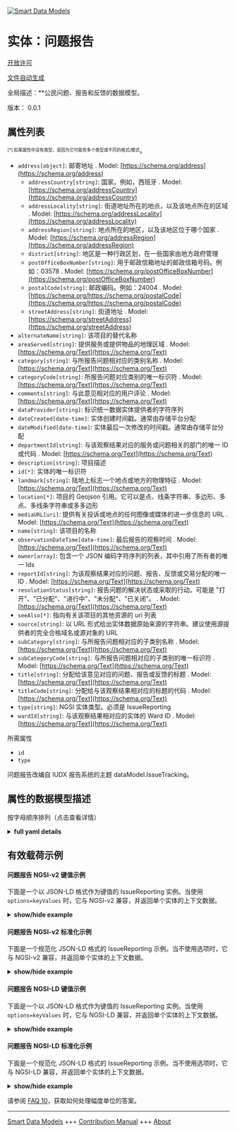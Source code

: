 <!-- 10-Header -->  
[![Smart Data Models](https://smartdatamodels.org/wp-content/uploads/2022/01/SmartDataModels_logo.png "Logo")](https://smartdatamodels.org)  
实体：问题报告  
=======<!-- /10-Header -->  
<!-- 15-License -->  
[开放许可](https://github.com/smart-data-models//dataModel.IssueTracking/blob/master/IssueReporting/LICENSE.md)  
[文件自动生成](https://docs.google.com/presentation/d/e/2PACX-1vTs-Ng5dIAwkg91oTTUdt8ua7woBXhPnwavZ0FxgR8BsAI_Ek3C5q97Nd94HS8KhP-r_quD4H0fgyt3/pub?start=false&loop=false&delayms=3000#slide=id.gb715ace035_0_60)  
<!-- /15-License -->  
<!-- 20-Description -->  
全局描述：**公民问题、报告和反馈的数据模型。  
版本： 0.0.1  
<!-- /20-Description -->  
<!-- 30-PropertiesList -->  

## 属性列表  

<sup><sub>[*] 如果属性中没有类型，是因为它可能有多个类型或不同的格式/模式</sub></sup>。  
- `address[object]`: 邮寄地址  . Model: [https://schema.org/address](https://schema.org/address)	- `addressCountry[string]`: 国家。例如，西班牙  . Model: [https://schema.org/addressCountry](https://schema.org/addressCountry)  
	- `addressLocality[string]`: 街道地址所在的地点，以及该地点所在的区域  . Model: [https://schema.org/addressLocality](https://schema.org/addressLocality)  
	- `addressRegion[string]`: 地点所在的地区，以及该地区位于哪个国家  . Model: [https://schema.org/addressRegion](https://schema.org/addressRegion)  
	- `district[string]`: 地区是一种行政区划，在一些国家由地方政府管理    
	- `postOfficeBoxNumber[string]`: 用于邮政信箱地址的邮政信箱号码。例如：03578  . Model: [https://schema.org/postOfficeBoxNumber](https://schema.org/postOfficeBoxNumber)  
	- `postalCode[string]`: 邮政编码。例如：24004  . Model: [https://schema.org/https://schema.org/postalCode](https://schema.org/https://schema.org/postalCode)  
	- `streetAddress[string]`: 街道地址  . Model: [https://schema.org/streetAddress](https://schema.org/streetAddress)  
- `alternateName[string]`: 该项目的替代名称  - `areaServed[string]`: 提供服务或提供物品的地理区域  . Model: [https://schema.org/Text](https://schema.org/Text)- `category[string]`: 与所报告问题相对应的类别名称  . Model: [https://schema.org/Text](https://schema.org/Text)- `categoryCode[string]`: 所报告问题对应类别的唯一标识符  . Model: [https://schema.org/Text](https://schema.org/Text)- `comments[string]`: 与此意见相对应的用户评论  . Model: [https://schema.org/Text](https://schema.org/Text)- `dataProvider[string]`: 标识统一数据实体提供者的字符序列  - `dateCreated[date-time]`: 实体创建时间戳。通常由存储平台分配  - `dateModified[date-time]`: 实体最后一次修改的时间戳。通常由存储平台分配  - `departmentId[string]`: 与该观察结果对应的服务或问题相关的部门的唯一 ID 或代码  . Model: [https://schema.org/Text](https://schema.org/Text)- `description[string]`: 项目描述  - `id[*]`: 实体的唯一标识符  - `landmark[string]`: 陆地上标志一个地点或地方的物理特征  . Model: [https://schema.org/Text](https://schema.org/Text)- `location[*]`: 项目的 Geojson 引用。它可以是点、线条字符串、多边形、多点、多线条字符串或多多边形  - `mediaURL[uri]`: 提供有关投诉或地点的任何图像或媒体的进一步信息的 URL  . Model: [https://schema.org/Text](https://schema.org/Text)- `name[string]`: 该项目的名称  - `observationDateTime[date-time]`: 最后报告的观察时间  . Model: [https://schema.org/Text](https://schema.org/Text)- `owner[array]`: 包含一个 JSON 编码字符序列的列表，其中引用了所有者的唯一 Ids  - `reportId[string]`: 为该观察结果对应的问题、报告、反馈或交易分配的唯一 ID  . Model: [https://schema.org/Text](https://schema.org/Text)- `resolutionStatus[string]`: 报告问题的解决状态或采取的行动。可能是 "打开"、"已分配"、"进行中"、"未分配"、"已关闭"。  . Model: [https://schema.org/Text](https://schema.org/Text)- `seeAlso[*]`: 指向有关该项目的其他资源的 uri 列表  - `source[string]`: 以 URL 形式给出实体数据原始来源的字符串。建议使用源提供者的完全合格域名或源对象的 URL  - `subCategory[string]`: 与所报告问题相对应的子类别名称  . Model: [https://schema.org/Text](https://schema.org/Text)- `subCategoryCode[string]`: 与所报告问题相对应的子类别的唯一标识符  . Model: [https://schema.org/Text](https://schema.org/Text)- `title[string]`: 分配给该意见对应的问题、报告或反馈的标题  . Model: [https://schema.org/Text](https://schema.org/Text)- `titleCode[string]`: 分配给与该观察结果相对应的标题的代码  . Model: [https://schema.org/Text](https://schema.org/Text)- `type[string]`: NGSI 实体类型。必须是 IssueReporting  - `wardId[string]`: 与该观察结果相对应的实体的 Ward ID  . Model: [https://schema.org/Text](https://schema.org/Text)<!-- /30-PropertiesList -->  
<!-- 35-RequiredProperties -->  
所需属性  
- `id`  - `type`  <!-- /35-RequiredProperties -->  
<!-- 40-RequiredProperties -->  
问题报告改编自 IUDX 报告系统的主题 dataModel.IssueTracking。  
<!-- /40-RequiredProperties -->  
<!-- 50-DataModelHeader -->  
## 属性的数据模型描述  
按字母顺序排列（点击查看详情）  
<!-- /50-DataModelHeader -->  
<!-- 60-ModelYaml -->  
<details><summary><strong>full yaml details</strong></summary>    
```yaml  
IssueReporting:    
  description: 'A Data Model for citizen issues, reports and feedbacks.'    
  properties:    
    address:    
      description: The mailing address    
      properties:    
        addressCountry:    
          description: 'The country. For example, Spain'    
          type: string    
          x-ngsi:    
            model: https://schema.org/addressCountry    
            type: Property    
        addressLocality:    
          description: 'The locality in which the street address is, and which is in the region'    
          type: string    
          x-ngsi:    
            model: https://schema.org/addressLocality    
            type: Property    
        addressRegion:    
          description: 'The region in which the locality is, and which is in the country'    
          type: string    
          x-ngsi:    
            model: https://schema.org/addressRegion    
            type: Property    
        district:    
          description: 'A district is a type of administrative division that, in some countries, is managed by the local government'    
          type: string    
          x-ngsi:    
            type: Property    
        postOfficeBoxNumber:    
          description: 'The post office box number for PO box addresses. For example, 03578'    
          type: string    
          x-ngsi:    
            model: https://schema.org/postOfficeBoxNumber    
            type: Property    
        postalCode:    
          description: 'The postal code. For example, 24004'    
          type: string    
          x-ngsi:    
            model: https://schema.org/https://schema.org/postalCode    
            type: Property    
        streetAddress:    
          description: The street address    
          type: string    
          x-ngsi:    
            model: https://schema.org/streetAddress    
            type: Property    
        streetNr:    
          description: Number identifying a specific property on a public street    
          type: string    
          x-ngsi:    
            type: Property    
      type: object    
      x-ngsi:    
        model: https://schema.org/address    
        type: Property    
    alternateName:    
      description: An alternative name for this item    
      type: string    
      x-ngsi:    
        type: Property    
    areaServed:    
      description: The geographic area where a service or offered item is provided    
      type: string    
      x-ngsi:    
        model: https://schema.org/Text    
        type: Property    
    category:    
      description: The category name corresponding to the issue that has been reported    
      type: string    
      x-ngsi:    
        model: https://schema.org/Text    
        type: Property    
    categoryCode:    
      description: Unique identifier for the category corresponding to the issue reported    
      type: string    
      x-ngsi:    
        model: https://schema.org/Text    
        type: Property    
    comments:    
      description: User comments corresponding to this observation    
      type: string    
      x-ngsi:    
        model: https://schema.org/Text    
        type: Property    
    dataProvider:    
      description: A sequence of characters identifying the provider of the harmonised data entity    
      type: string    
      x-ngsi:    
        type: Property    
    dateCreated:    
      description: Entity creation timestamp. This will usually be allocated by the storage platform    
      format: date-time    
      type: string    
      x-ngsi:    
        type: Property    
    dateModified:    
      description: Timestamp of the last modification of the entity. This will usually be allocated by the storage platform    
      format: date-time    
      type: string    
      x-ngsi:    
        type: Property    
    departmentId:    
      description: Unique ID or code associated with the department which is associated with the service or the issue corresponding to this observation    
      type: string    
      x-ngsi:    
        model: https://schema.org/Text    
        type: Property    
    description:    
      description: A description of this item    
      type: string    
      x-ngsi:    
        type: Property    
    id:    
      anyOf:    
        - description: Identifier format of any NGSI entity    
          maxLength: 256    
          minLength: 1    
          pattern: ^[\w\-\.\{\}\$\+\*\[\]`|~^@!,:\\]+$    
          type: string    
          x-ngsi:    
            type: Property    
        - description: Identifier format of any NGSI entity    
          format: uri    
          type: string    
          x-ngsi:    
            type: Property    
      description: Unique identifier of the entity    
      x-ngsi:    
        type: Property    
    landmark:    
      description: A physical distinguishing feature on land that marks a locality or a place    
      type: string    
      x-ngsi:    
        model: https://schema.org/Text    
        type: Property    
    location:    
      description: 'Geojson reference to the item. It can be Point, LineString, Polygon, MultiPoint, MultiLineString or MultiPolygon'    
      oneOf:    
        - description: Geojson reference to the item. Point    
          properties:    
            bbox:    
              items:    
                type: number    
              minItems: 4    
              type: array    
            coordinates:    
              items:    
                type: number    
              minItems: 2    
              type: array    
            type:    
              enum:    
                - Point    
              type: string    
          required:    
            - type    
            - coordinates    
          title: GeoJSON Point    
          type: object    
          x-ngsi:    
            type: GeoProperty    
        - description: Geojson reference to the item. LineString    
          properties:    
            bbox:    
              items:    
                type: number    
              minItems: 4    
              type: array    
            coordinates:    
              items:    
                items:    
                  type: number    
                minItems: 2    
                type: array    
              minItems: 2    
              type: array    
            type:    
              enum:    
                - LineString    
              type: string    
          required:    
            - type    
            - coordinates    
          title: GeoJSON LineString    
          type: object    
          x-ngsi:    
            type: GeoProperty    
        - description: Geojson reference to the item. Polygon    
          properties:    
            bbox:    
              items:    
                type: number    
              minItems: 4    
              type: array    
            coordinates:    
              items:    
                items:    
                  items:    
                    type: number    
                  minItems: 2    
                  type: array    
                minItems: 4    
                type: array    
              type: array    
            type:    
              enum:    
                - Polygon    
              type: string    
          required:    
            - type    
            - coordinates    
          title: GeoJSON Polygon    
          type: object    
          x-ngsi:    
            type: GeoProperty    
        - description: Geojson reference to the item. MultiPoint    
          properties:    
            bbox:    
              items:    
                type: number    
              minItems: 4    
              type: array    
            coordinates:    
              items:    
                items:    
                  type: number    
                minItems: 2    
                type: array    
              type: array    
            type:    
              enum:    
                - MultiPoint    
              type: string    
          required:    
            - type    
            - coordinates    
          title: GeoJSON MultiPoint    
          type: object    
          x-ngsi:    
            type: GeoProperty    
        - description: Geojson reference to the item. MultiLineString    
          properties:    
            bbox:    
              items:    
                type: number    
              minItems: 4    
              type: array    
            coordinates:    
              items:    
                items:    
                  items:    
                    type: number    
                  minItems: 2    
                  type: array    
                minItems: 2    
                type: array    
              type: array    
            type:    
              enum:    
                - MultiLineString    
              type: string    
          required:    
            - type    
            - coordinates    
          title: GeoJSON MultiLineString    
          type: object    
          x-ngsi:    
            type: GeoProperty    
        - description: Geojson reference to the item. MultiLineString    
          properties:    
            bbox:    
              items:    
                type: number    
              minItems: 4    
              type: array    
            coordinates:    
              items:    
                items:    
                  items:    
                    items:    
                      type: number    
                    minItems: 2    
                    type: array    
                  minItems: 4    
                  type: array    
                type: array    
              type: array    
            type:    
              enum:    
                - MultiPolygon    
              type: string    
          required:    
            - type    
            - coordinates    
          title: GeoJSON MultiPolygon    
          type: object    
          x-ngsi:    
            type: GeoProperty    
      x-ngsi:    
        type: GeoProperty    
    mediaURL:    
      description: URL providing further information of any image(s) or media of the complaint or place    
      format: uri    
      type: string    
      x-ngsi:    
        model: https://schema.org/Text    
        type: Property    
    name:    
      description: The name of this item    
      type: string    
      x-ngsi:    
        type: Property    
    observationDateTime:    
      description: Last reported time of observation    
      format: date-time    
      type: string    
      x-ngsi:    
        model: https://schema.org/Text    
        type: Property    
    owner:    
      description: A List containing a JSON encoded sequence of characters referencing the unique Ids of the owner(s)    
      items:    
        anyOf:    
          - description: Identifier format of any NGSI entity    
            maxLength: 256    
            minLength: 1    
            pattern: ^[\w\-\.\{\}\$\+\*\[\]`|~^@!,:\\]+$    
            type: string    
            x-ngsi:    
              type: Property    
          - description: Identifier format of any NGSI entity    
            format: uri    
            type: string    
            x-ngsi:    
              type: Property    
        description: Unique identifier of the entity    
        x-ngsi:    
          type: Property    
      type: array    
      x-ngsi:    
        type: Property    
    reportId:    
      description: Unique ID assigned for the issue or report or feedback or transaction corresponding to this observation    
      type: string    
      x-ngsi:    
        model: https://schema.org/Text    
        type: Property    
    resolutionStatus:    
      description: 'Status of the issue that was reported in terms of resolution or the actions taken on it. Could be Open, Assigned, InProgress, Unassigned, Closed'    
      enum:    
        - Assigned    
        - Closed.    
        - InProgress    
        - Open    
        - Unassigned    
      type: string    
      x-ngsi:    
        model: https://schema.org/Text    
        type: Property    
    seeAlso:    
      description: list of uri pointing to additional resources about the item    
      oneOf:    
        - items:    
            format: uri    
            type: string    
          minItems: 1    
          type: array    
        - format: uri    
          type: string    
      x-ngsi:    
        type: Property    
    source:    
      description: 'A sequence of characters giving the original source of the entity data as a URL. Recommended to be the fully qualified domain name of the source provider, or the URL to the source object'    
      type: string    
      x-ngsi:    
        type: Property    
    subCategory:    
      description: The sub-category name corresponding to the issue that has been reported    
      type: string    
      x-ngsi:    
        model: https://schema.org/Text    
        type: Property    
    subCategoryCode:    
      description: Unique identifier for the sub-category corresponding to the issue reported    
      type: string    
      x-ngsi:    
        model: https://schema.org/Text    
        type: Property    
    title:    
      description: 'The title assigned to the issue, report or feedback corresponding to this observation'    
      type: string    
      x-ngsi:    
        model: https://schema.org/Text    
        type: Property    
    titleCode:    
      description: The code assigned to the title corresponding to this observation    
      type: string    
      x-ngsi:    
        model: https://schema.org/Text    
        type: Property    
    type:    
      description: NGSI entity type. It has to be IssueReporting    
      enum:    
        - IssueReporting    
      type: string    
      x-ngsi:    
        type: Property    
    wardId:    
      description: Ward ID of the entity corresponding to this observation    
      type: string    
      x-ngsi:    
        model: https://schema.org/Text    
        type: Property    
  required:    
    - id    
    - type    
  type: object    
  x-derived-from: ""    
  x-disclaimer: 'Redistribution and use in source and binary forms, with or without modification, are permitted  provided that the license conditions are met. Copyleft (c) 2022 Contributors to Smart Data Models Program'    
  x-license-url: https://github.com/smart-data-models/dataModel.IssueTracking/blob/master/IssueReporting/LICENSE.md    
  x-model-schema: https://smart-data-models.github.io/dataModel.IssueTracking/IssueReporting/schema.json    
  x-model-tags: ""    
  x-version: 0.0.1    
```  
</details>    
<!-- /60-ModelYaml -->  
<!-- 70-MiddleNotes -->  
<!-- /70-MiddleNotes -->  
<!-- 80-Examples -->  
## 有效载荷示例  
#### 问题报告 NGSI-v2 键值示例  
下面是一个以 JSON-LD 格式作为键值的 IssueReporting 实例。当使用 `options=keyValues` 时，它与 NGSI-v2 兼容，并返回单个实体的上下文数据。  
<details><summary><strong>show/hide example</strong></summary>    
```json  
{  
    "id": "urn:ngsi-ld:xYBR:0102",  
    "type": "IssueReporting",  
    "comments": "Road not in proper condition",  
    "wardId": "4",  
    "departmentId": "12",  
    "title": "Road maintenance",  
    "subCategoryCode": "RM",  
    "titleCode": "RDM",  
    "subCategory": "Road Repair",  
    "reportId": "21645",  
    "categoryCode": "112",  
    "category": "Maintenance",  
    "landmark": "Near St.Andrews Church",  
    "observationDateTime": "2021-03-11T15:51:02+05:30",  
    "mediaURL": "https://imgur.com",  
    "resolutionStatus": "Assigned"  
}  
```  
</details>  
#### 问题报告 NGSI-v2 标准化示例  
下面是一个规范化 JSON-LD 格式的 IssueReporting 示例。当不使用选项时，它与 NGSI-v2 兼容，并返回单个实体的上下文数据。  
<details><summary><strong>show/hide example</strong></summary>    
```json  
{  
  "id": "urn:ngsi-ld:xYBR:0102",  
  "type": "IssueReporting",  
  "comments": {  
    "type": "Text",  
    "value": "Road not in proper condition"  
  },  
  "wardId": {  
    "type": "Text",  
    "value": "4"  
  },  
  "departmentId": {  
    "type": "Text",  
    "value": "12"  
  },  
  "title": {  
    "type": "Text",  
    "value": "Road maintenance"  
  },  
  "subCategoryCode": {  
    "type": "Text",  
    "value": "RM"  
  },  
  "titleCode": {  
    "type": "Text",  
    "value": "RDM"  
  },  
  "subCategory": {  
    "type": "Text",  
    "value": "Road Repair"  
  },  
  "reportId": {  
    "type": "Text",  
    "value": "21645"  
  },  
  "categoryCode": {  
    "type": "Text",  
    "value": "112"  
  },  
  "category": {  
    "type": "Text",  
    "value": "Maintenance"  
  },  
  "landmark": {  
    "type": "Text",  
    "value": "Near St.Andrews Church"  
  },  
  "observationDateTime": {  
    "type": "DateTime",  
    "value": "2021-03-11T15:51:02+05:30"  
  },  
  "mediaURL": {  
    "type": "URL",  
    "value": "https://imgur.com"  
  },  
  "resolutionStatus": {  
    "type": "Text",  
    "value": "Assigned"  
  }  
}  
```  
</details>  
#### 问题报告 NGSI-LD 键值示例  
下面是一个以 JSON-LD 格式作为键值的 IssueReporting 实例。当使用 `options=keyValues` 时，它与 NGSI-LD 兼容，并返回单个实体的上下文数据。  
<details><summary><strong>show/hide example</strong></summary>    
```json  
{  
    "id": "urn:ngsi-ld:xYBR:0102",  
    "type": "IssueReporting",  
    "category": "Maintenance",  
    "categoryCode": "112",  
    "comments": "Road not in proper condition",  
    "departmentId": "12",  
    "landmark": "Near St.Andrews Church",  
    "mediaURL": "https://imgur.com",  
    "observationDateTime": "2021-03-11T15:51:02+05:30",  
    "reportId": "21645",  
    "resolutionStatus": "Assigned",  
    "subCategory": "Road Repair",  
    "subCategoryCode": "RM",  
    "title": "Road maintenance",  
    "titleCode": "RDM",  
    "wardId": "4",  
    "@context": [  
        "https://raw.githubusercontent.com/smart-data-models/dataModel.IssueTracking/master/context.jsonld"  
    ]  
}  
```  
</details>  
#### 问题报告 NGSI-LD 标准化示例  
下面是一个规范化 JSON-LD 格式的 IssueReporting 示例。当不使用选项时，它与 NGSI-LD 兼容，并返回单个实体的上下文数据。  
<details><summary><strong>show/hide example</strong></summary>    
```json  
{  
    "id": "urn:ngsi-ld:xYBR:0102",  
    "type": "IssueReporting",  
    "category": {  
        "type": "Property",  
        "value": "Maintenance"  
    },  
    "categoryCode": {  
        "type": "Property",  
        "value": "112"  
    },  
    "comments": {  
        "type": "Property",  
        "value": "Road not in proper condition"  
    },  
    "departmentId": {  
        "type": "Property",  
        "value": "12"  
    },  
    "landmark": {  
        "type": "Property",  
        "value": "Near St.Andrews Church"  
    },  
    "mediaURL": {  
        "type": "Property",  
        "value": "https://imgur.com"  
    },  
    "observationDateTime": {  
        "type": "Property",  
        "value": {  
            "@type": "DateTime",  
            "@value": "2021-03-11T15:51:02+05:30"  
        }  
    },  
    "reportId": {  
        "type": "Property",  
        "value": "21645"  
    },  
    "resolutionStatus": {  
        "type": "Property",  
        "value": "Assigned"  
    },  
    "subCategory": {  
        "type": "Property",  
        "value": "Road Repair"  
    },  
    "subCategoryCode": {  
        "type": "Property",  
        "value": "RM"  
    },  
    "title": {  
        "type": "Property",  
        "value": "Road maintenance"  
    },  
    "titleCode": {  
        "type": "Property",  
        "value": "RDM"  
    },  
    "wardId": {  
        "type": "Property",  
        "value": "4"  
    },  
    "@context": [  
        "https://raw.githubusercontent.com/smart-data-models/dataModel.IssueTracking/master/context.jsonld"  
    ]  
}  
```  
</details><!-- /80-Examples -->  
<!-- 90-FooterNotes -->  
<!-- /90-FooterNotes -->  
<!-- 95-Units -->  
请参阅 [FAQ 10](https://smartdatamodels.org/index.php/faqs/)，获取如何处理幅度单位的答案。  
<!-- /95-Units -->  
<!-- 97-LastFooter -->  
---  
[Smart Data Models](https://smartdatamodels.org) +++ [Contribution Manual](https://bit.ly/contribution_manual) +++ [About](https://bit.ly/Introduction_SDM)<!-- /97-LastFooter -->  

